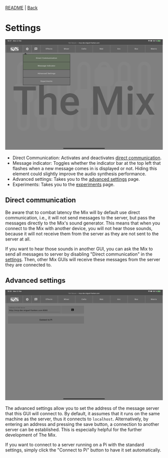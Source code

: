 [README](../../../README.md) | [Back](Documentation/gui/GUI.md)

# Settings
![Settings](images/settings.jpeg)

- Direct Communication: Activates and deactivates [direct communication](#direct-communication).
- Message indicator: Toggles whether the indicator bar at the top left that flashes when a new message comes in is displayed or not. Hiding this element could slightly improve the audio synthesis performance.
- Advanced settings: Takes you to the [advanced settings](#advaned-settings) page.
- Experiments: Takes you to the [experiments](#experiments) page.

## Direct communication
Be aware that to combat latency the Mix will by default use direct communication, i.e., it will not send messages to the server, but pass the messages directly to the Mix's sound generator. This means that when you connect to the Mix with another device, you will not hear those sounds, because it will not receive them from the server as they are not sent to the server at all.

If you want to hear those sounds in another GUI, you can ask the Mix to send all messages to server by disabling "Direct communication" in the [settings](#settings). Then, other Mix GUIs will receive these messages from the server they are connected to.

## Advanced settings
![Advanced Settings](images/advanced-settings.jpeg)

The advanced settings allow you to set the address of the message server that this GUI will connect to.
By default, it assumes that it runs on the same machine as the server, thus it connects to `localhost`.
Alternatively, by entering an address and pressing the save button, a connection to another server can be established. This is especially helpful for the further development of The Mix.

If you want to connect to a server running on a Pi with the standard settings, simply click the "Connect to Pi" button to have it set automatically.
